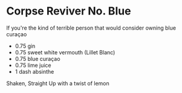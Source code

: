 # Corpse Reviver No. Blue

If you're the kind of terrible person that would consider owning blue curaçao

* 0.75 gin
* 0.75 sweet white vermouth (Lillet Blanc)
* 0.75 blue curaçao
* 0.75 lime juice
* 1 dash absinthe

Shaken, Straight Up with a twist of lemon
